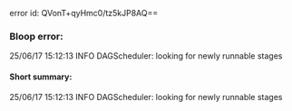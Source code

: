 error id: QVonT+qyHmc0/tz5kJP8AQ==
### Bloop error:

25/06/17 15:12:13 INFO DAGScheduler: looking for newly runnable stages
#### Short summary: 

25/06/17 15:12:13 INFO DAGScheduler: looking for newly runnable stages